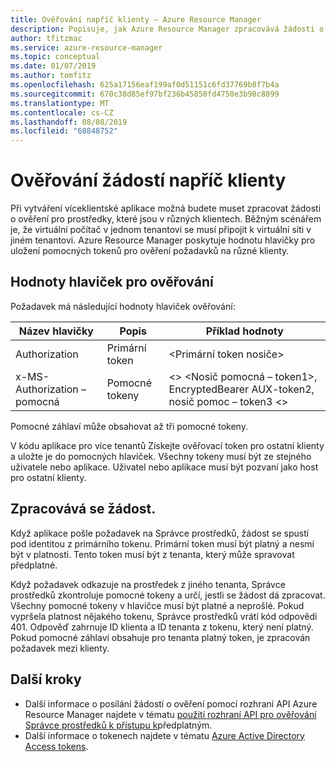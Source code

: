 ```yaml
---
title: Ověřování napříč klienty – Azure Resource Manager
description: Popisuje, jak Azure Resource Manager zpracovává žádosti o ověření napříč klienty.
author: tfitzmac
ms.service: azure-resource-manager
ms.topic: conceptual
ms.date: 01/07/2019
ms.author: tomfitz
ms.openlocfilehash: 625a17156eaf199af0d51151c6fd37769b8f7b4a
ms.sourcegitcommit: 670c38d85ef97bf236b45850fd4750e3b98c8899
ms.translationtype: MT
ms.contentlocale: cs-CZ
ms.lasthandoff: 08/08/2019
ms.locfileid: "68848752"
---
```

# <a name="authenticate-requests-across-tenants"></a>Ověřování žádostí napříč klienty

Při vytváření víceklientské aplikace možná budete muset zpracovat žádosti o ověření pro prostředky, které jsou v různých klientech. Běžným scénářem je, že virtuální počítač v jednom tenantovi se musí připojit k virtuální síti v jiném tenantovi. Azure Resource Manager poskytuje hodnotu hlavičky pro uložení pomocných tokenů pro ověření požadavků na různé klienty.

## <a name="header-values-for-authentication"></a>Hodnoty hlaviček pro ověřování

Požadavek má následující hodnoty hlaviček ověřování:

| Název hlavičky | Popis | Příklad hodnoty |
| ----------- | ----------- | ------------ |
| Authorization | Primární token | &lt;Primární token nosiče&gt; |
| x-MS-Authorization – pomocná | Pomocné tokeny | &lt;&gt; &lt;Nosič pomocná – token1&gt;, EncryptedBearer AUX-token2, nosič pomoc – token3 &lt;&gt; |

Pomocné záhlaví může obsahovat až tři pomocné tokeny. 

V kódu aplikace pro více tenantů Získejte ověřovací token pro ostatní klienty a uložte je do pomocných hlaviček. Všechny tokeny musí být ze stejného uživatele nebo aplikace. Uživatel nebo aplikace musí být pozvaní jako host pro ostatní klienty.

## <a name="processing-the-request"></a>Zpracovává se žádost.

Když aplikace pošle požadavek na Správce prostředků, žádost se spustí pod identitou z primárního tokenu. Primární token musí být platný a nesmí být v platnosti. Tento token musí být z tenanta, který může spravovat předplatné.

Když požadavek odkazuje na prostředek z jiného tenanta, Správce prostředků zkontroluje pomocné tokeny a určí, jestli se žádost dá zpracovat. Všechny pomocné tokeny v hlavičce musí být platné a neprošlé. Pokud vypršela platnost nějakého tokenu, Správce prostředků vrátí kód odpovědi 401. Odpověď zahrnuje ID klienta a ID tenanta z tokenu, který není platný. Pokud pomocné záhlaví obsahuje pro tenanta platný token, je zpracován požadavek mezi klienty.

## <a name="next-steps"></a>Další kroky
* Další informace o posílání žádostí o ověření pomocí rozhraní API Azure Resource Manager najdete v tématu [použití rozhraní API pro ověřování Správce prostředků k přístupu k](resource-manager-api-authentication.md)předplatným.
* Další informace o tokenech najdete v tématu [Azure Active Directory Access tokens](/azure/active-directory/develop/access-tokens).
